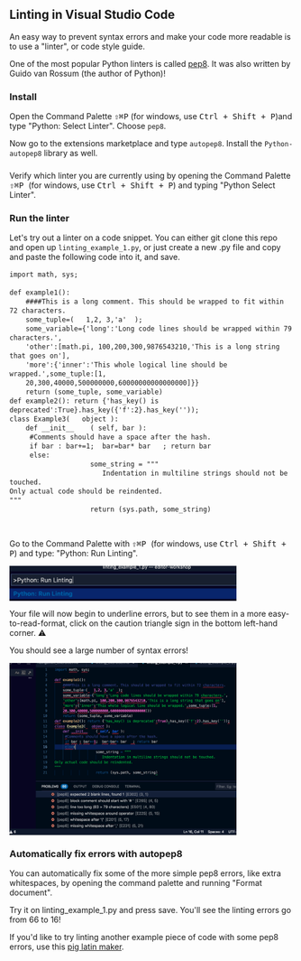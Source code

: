 ## Linting in Visual Studio Code

An easy way to prevent syntax errors and make your code more readable is to use a "linter", or code style guide. 

One of the most popular Python linters is called [pep8](https://www.python.org/dev/peps/pep-0008/#id10). It was also written by Guido van Rossum (the author of Python)!

### Install
Open the Command Palette <kbd>⇧⌘P</kbd> (for windows, use <kbd>Ctrl + Shift + P</kbd>)and type "Python: Select Linter". Choose `pep8`.

Now go to the extensions marketplace and type `autopep8`. Install the `Python-autopep8` library as well.

### 
Verify which linter you are currently using by opening the Command Palette <kbd> ⇧⌘P </kbd> (for windows, use <kbd>Ctrl + Shift + P</kbd>) and typing "Python Select Linter".

### Run the linter
Let's try out a linter on a code snippet. You can either git clone this repo and open up `linting_example_1.py`, or just create a new .py file and copy and paste the following code into it, and save. 

```
import math, sys;

def example1():
    ####This is a long comment. This should be wrapped to fit within 72 characters.
    some_tuple=(   1,2, 3,'a'  );
    some_variable={'long':'Long code lines should be wrapped within 79 characters.',
    'other':[math.pi, 100,200,300,9876543210,'This is a long string that goes on'],
    'more':{'inner':'This whole logical line should be wrapped.',some_tuple:[1,
    20,300,40000,500000000,60000000000000000]}}
    return (some_tuple, some_variable)
def example2(): return {'has_key() is deprecated':True}.has_key({'f':2}.has_key(''));
class Example3(   object ):
    def __init__    ( self, bar ):
     #Comments should have a space after the hash.
     if bar : bar+=1;  bar=bar* bar   ; return bar
     else:
                    some_string = """
                       Indentation in multiline strings should not be touched.
Only actual code should be reindented.
"""
                    return (sys.path, some_string)
```
<br />

Go to the Command Palette with <kbd> ⇧⌘P </kbd> (for windows, use <kbd>Ctrl + Shift + P</kbd>) and type: "Python: Run Linting".

<img src="images/vsc_linting_run_linting.png" align="center" width="80%" > 

Your file will now begin to underline errors, but to see them in a more easy-to-read-format, click on the caution triangle sign in the bottom left-hand corner. ⚠️

You should see a large number of syntax errors!

<img src="images/vsc_linting_errors.png" align="center" width="80%" > 

### Automatically fix errors with autopep8
You can automatically fix some of the more simple pep8 errors, like extra whitespaces, by opening the command palette and running "Format document".

Try it on linting_example_1.py and press save. You'll see the linting errors go from 66 to 16! 

If you'd like to try linting another example piece of code with some pep8 errors, use this [pig latin maker](5_3_linting_example_2.py). 
